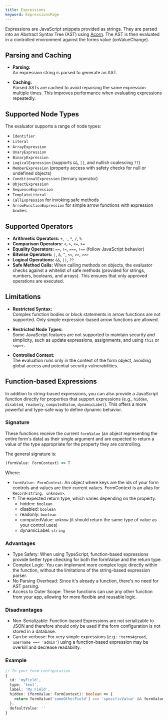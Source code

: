 ```yaml
---
title: Expressions
keyword: ExpressionsPage
---
```


Expressions are JavaScript snippets provided as strings. They are parsed into an Abstract Syntax Tree (AST) using [Acorn](https://www.npmjs.com/package/acorn). The AST is then evaluated in a controlled environment against the forms value (onValueChange).

## Parsing and Caching

- **Parsing:**  
  An expression string is parsed to generate an AST.

- **Caching:**  
  Parsed ASTs are cached to avoid reparsing the same expression multiple times. This improves performance when evaluating expressions repeatedly.

## Supported Node Types

The evaluator supports a range of node types:

- `Identifier`
- `Literal`
- `ArrayExpression`
- `UnaryExpression`
- `BinaryExpression`
- `LogicalExpression` (supports `&&`, `||`, and nullish coalescing `??`)
- `MemberExpression` (property access with safety checks for null or undefined objects)
- `ConditionalExpression` (ternary operator)
- `ObjectExpression`
- `SequenceExpression`
- `TemplateLiteral`
- `CallExpression` for invoking safe methods
- `ArrowFunctionExpression` for simple arrow functions with expression bodies

## Supported Operators
- **Arithmetic Operators:** `+`, `-`, `*`, `/`, `%`
- **Comparison Operators:** `<`, `>`, `<=`, `>=`
- **Equality Operators:** `==`, `!=`, `===`, `!==` (follow JavaScript behavior)
- **Bitwise Operators:** `|`, `&`, `^`, `<<`, `>>`, `>>>`
- **Logical Operations:** `&&`, `||`, `??`
- **Safe Method Calls:** When calling methods on objects, the evaluator checks against a whitelist of safe methods (provided for strings, numbers, booleans, and arrays). This ensures that only approved operations are executed.

## Limitations

- **Restricted Syntax:**  
  Complex function bodies or block statements in arrow functions are not supported. Only simple expression-based arrow functions are allowed.

- **Restricted Node Types:**  
  Some JavaScript features are not supported to maintain security and simplicity, such as update expressions, assignments, and using `this` or `super`.

- **Controlled Context:**  
  The evaluation runs only in the context of the form object, avoiding global access and potential security vulnerabilities.

## Function-based Expressions

In addition to string-based expressions, you can also provide a JavaScript function directly for properties that support expressions (e.g., `hidden`, `disabled`, `readonly`, `computedValue`, `dynamicLabel`). This offers a more powerful and type-safe way to define dynamic behavior.

### Signature

These functions receive the current `formValue` (an object representing the entire form's data) as their single argument and are expected to return a value of the type appropriate for the property they are controlling.

The general signature is:

```typescript
(formValue: FormContext) => T
```

Where:
- `formValue: FormContext`: An object where keys are the ids of your form controls and values are their current values. FormContext is an alias for `Record<string, unknown>`.
- `T`: The expected return type, which varies depending on the property.
  - hidden: `boolean`
  - disabled: `boolean`
  - readonly: `boolean`
  - computedValue: `unknow` (it should return the same type of value as your control uses)
  - dynamicLabel: `string`


### Advantages
- Type Safety: When using TypeScript, function-based expressions provide better type checking for both the formValue and the return type.
- Complex Logic: You can implement more complex logic directly within the function, without the limitations of the string-based expression parser.
- No Parsing Overhead: Since it's already a function, there's no need for AST parsing.
- Access to Outer Scope: These functions can use any other function from your app, allowing for more flexible and reusable logic.

### Disadvantages
- Non-Serializable: Function-based Expressions are not serializable to JSON and therefore should only be used if the form configuration is not stored in a database.
- Can be verbose: For very simple expressions (e.g.: `!termsAgreed`, `username === 'admin'`) using a function-based expression may be overkill and decrease readability.


### Example

```ts
// In your form configuration
{
  id: 'myField',
  type: 'text',
  label: 'My Field',
  hidden: (formValue: FormContext): boolean => {
    return formValue['someOtherField'] === 'specificValue' && formValue['anotherField'] > 10;
  },
  defaultValue: ''
}
```
